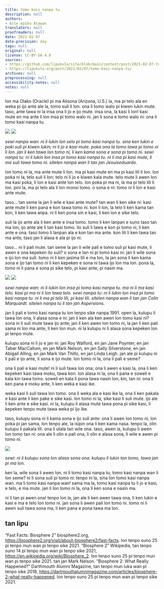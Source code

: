 ```yaml
---
title: tomo kasi nanpa tu
description: null
authors:
- kule epiku Atawan
translators: null
proofreaders: null
date: 2021-02-07
date-precision: day
tags: null
original: null
license: CC-BY-SA 4.0
sources:
- https://github.com/lipukule/site/blob/main/content/post/2021-02-07-tomokasi.md
- https://lipukule.org/post/2021/02/07/tomo-kasi-nanpa-tu/
archives: null
preprocessing: null
accessibility-notes: null
notes: null
---
```


lon ma Olako (Oracle) pi ma Alisona (Arizona, U.S.) la, ma pi telo ala en weka pi ijo ante ale la, tomo suli li lon. ona li tomo walo pi kiwen lukin mute. taso, ante tawa ni la insa ona li jo e ijo mute. insa ona, la kasi li lon! kasi mute en ma ante li lon insa pi tomo walo ni. jan li sona e tomo walo ni: ona li tomo kasi nanpa tu.

![](/images/tomokasi/1.jpg) ![](/images/tomokasi/2.jpg)

*sewi nanpa wan: ni li lukin lon selo pi tomo kasi nanpa tu. sina ken lukin e poki suli pi kiwen lukin; ni li jo e kasi mute. poka ona la tomo lawa pi tomo ni li lon. jan li ken tawa lon tomo ni, li ken kama sona e sona pi tomo ni.*
*sewi nanpa tu: ni li lukin lon insa pi tomo kasi nanpa tu. ni li ma pi kasi mute, li ma suli tawa tomo ni.*
*sitelen nanpa wan li tan jan Jesuiseduardo.*

lon tomo ni la, ma ante mute li lon. ma pi kasi mute en ma pi kasi lili li lon. lon poka ni la, telo suli li lon; telo ni li jo e kiwen kala mute. telo mute li awen lon ma kasi poka, li lon e kasi ante lon telo. lon poka pi ma ni, la ma pi telo lili li lon. pini la, ma pi telo ala li lon monsi tomo. o sona e ni: tomo ni li lon e kasi ante mute.

taso… tan seme la jan li wile e kasi ante mute? tan wan li ken sike ni: kasi ante mute li ken pana e kon tawa tomo ni. kon li lon, la telo li ken kama tan kon, li ken tawa anpa. ni li ken pona sin e kasi, li ken lon e sike telo.

suli la ijo ante ala li ken ante e insa tomo. tomo li ken lanpan e suno taso tan ma lon; ijo ante ale li tan kasi tomo. ilo suli li lawa e kon pi tomo ni, li ken ante e ona. taso tomo li lanpan ala e kon tan ma ante. kon lili li ken tawa tan ma ante, taso jan li alasa e ala pi ijo ni.

taso… ni li pali mute. tan seme la jan li wile pali e tomo suli pi kasi mute, li awen e ona kepeken ilo suli? o sona e tan ni pi tomo kasi ni: jan li wile sona e ijo lon ma suli. tomo ni li ken jasima lili e ma lon, la jan sona li ken kama sona e ijo tan tomo ni li ken kepeken e sona ni tawa ijo lon ma lon. pona la, tomo ni li pana e sona pi sike telo, pi kasi ante, pi nasin ma.

![](/images/tomokasi/3.jpg) ![](/images/tomokasi/4.jpg)

*sewi nanpa wan: ni li lukin lon insa pi tomo kasi nanpa tu. ma ni li ma kasi telo. kasi pi ma ni li lon lawa telo.*
*sewi nanpa tu: ni li lukin lon insa pi tomo kasi nanpa tu. ni li ma pi telo lili, pi kasi lili.*
*sitelen nanpa wan li tan jan Colin Marquardt. sitelen nanpa tu li tan jan Aspersions.*

jan li pali e tomo kasi nanpa tu lon tenpo sike nanpa 1991. open la, kulupu li tawa lon ona, li alasa sona e ni: jan li ken ala ken awen lon tomo kasi ni? sona ni li suli mute tawa ijo ante; jan li ken awen lon tomo ni, la jan li ken pali sama ni lon ma ante, li ken lon mun. ni la kulupu ni li alasa sona kepeken lon pi tenpo mute.

kulupu sona ni li jo e jan ni: jan Roy Walford, en jan Jane Poynter, en jan Taber MacCallum, en jan Mark Nelson, en jan Sally Silverstone, en jan Abigail Alling, en jan Mark Van Thillo, en jan Linda Leigh. jan ale pi kulupu ni li pali e ijo ante, li sona e ijo mute. lon tomo ni la, ona li pali e seme?

ona li pali e kasi mute! ni li suli tawa lon ona; ona li awen e kasi la, ona li ken kepeken kasi tawa moku, tawa kon. lon alasa ni la, ona li pana e soweli e kala kin tawa tomo. soweli en kala li pona tawa nasin lon, kin, tan ni: ona li ken pana e moku ante, li ken weka e kasi ike.

weka kasi li suli tawa lon tomo. ona li weka ala e kasi ike la, ona li ken pakala e kasi ante li ken pake e sike kasi. lon tomo ni la, sike kasi li suli mute. ijo ale li ken ante e sike kasi. ni la, kulupu li alasa mute tawa pona pi sike kasi, li kepeken tenpo mute tawa weka pi ijo ike.

taso, kulupu sona ni li kama sona e ijo suli ante: ona li awen lon tomo ni, lon poka pi jan sama, lon tenpo ale, la isipin ona li ken kama nasa. tenpo la, olin kulupu li pakala lili. ona li utala tan wile ona. taso, awen la, kulupu li awen lon tomo tan ni: ona ale li olin e pali ona, li olin e alasa sona, li wile e awen pi tomo ni.

![](/images/tomokasi/5.jpg)

*sewi: ni li kulupu sona lon alasa sona ona. kulupu li lukin tan tomo, tawa jan pi ma lon.*

ken la, wile sona li awen lon. ni li tomo kasi nanpa tu; tomo kasi nanpa wan li lon seme? ni li sona suli pi tomo ni: tenpo ni la, sina lon tomo kasi nanpa wan. ma li tomo kasi nanpa wan! sama ma la, tomo kasi nanpa tu li jo e kasi, e telo, e ma mute. jan li lon tomo ni la, ona li ken sona e nasin ma.

ni li tan pi awen ona! tenpo lon la, jan ale li ken awen tawa ona, li ken lukin e kasi e ma e telo lon tomo ni. jan sona li awen pali lon tomo ni. tomo ni li awen suli tawa sona ma, li ken pana e pona tawa ma lon.


## tan lipu
“Fast Facts: Biosphere 2” biosphere2.org, https://biosphere2.org/visit/about-biosphere2/fast-facts. lon tenpo suno 25 pi tenpo mun wan pi tenpo sike 2021.
“Biosphere 2” Wikipedia, tan tenpo suno 14 pi tenpo mun wan pi tenpo sike 2021, https://en.wikipedia.org/wiki/Biosphere_2. lon tenpo suno 25 pi tenpo mun wan pi tenpo sike 2021.
tan jan Mark Nelson. “Biosphere 2: What Really Happened?” Darthmouth Alumni Magazine, tan tenpo mun luka wan pi tenpo sike 2018, https://dartmouthalumnimagazine.com/articles/biosphere-2-what-really-happened. lon tenpo suno 25 pi tenpo mun wan pi tenpo sike 2021.